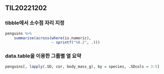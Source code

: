 ## TIL20221202

### tibble에서 소수점 자리 지정

```r
penguins %>%
    summarise(across(where(is.numeric), 
                     ~ sprintf("%0.2", .)))
```

### data.table을 이용한 그룹별 열 요약

```r
penguins[, lapply(.SD, cor, body_mass_g), by = species, .SDcols = 3:5]
```
